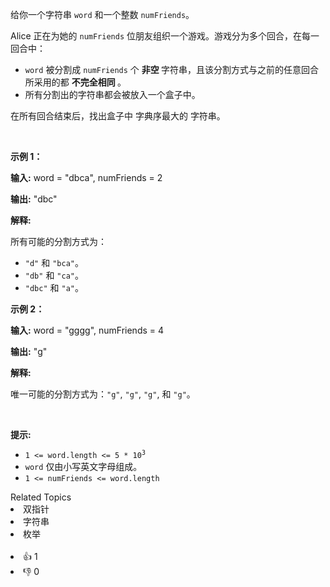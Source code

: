 <p>给你一个字符串 <code>word</code> 和一个整数 <code>numFriends</code>。</p>

<p>Alice 正在为她的 <code>numFriends</code> 位朋友组织一个游戏。游戏分为多个回合，在每一回合中：</p>

<ul> 
 <li><code>word</code> 被分割成 <code>numFriends</code> 个&nbsp;<strong>非空&nbsp;</strong>字符串，且该分割方式与之前的任意回合所采用的都 <strong>不完全相同&nbsp;</strong>。</li> 
 <li>所有分割出的字符串都会被放入一个盒子中。</li> 
</ul>

<p>在所有回合结束后，找出盒子中&nbsp;<span data-keyword="lexicographically-smaller-string">字典序最大的&nbsp;</span>字符串。</p>

<p>&nbsp;</p>

<p><strong class="example">示例 1：</strong></p>

<div class="example-block"> 
 <p><strong>输入:</strong> <span class="example-io">word = "dbca", numFriends = 2</span></p> 
</div>

<p><strong>输出:</strong> <span class="example-io">"dbc"</span></p>

<p><strong>解释:</strong>&nbsp;</p>

<p>所有可能的分割方式为：</p>

<ul> 
 <li><code>"d"</code> 和 <code>"bca"</code>。</li> 
 <li><code>"db"</code> 和 <code>"ca"</code>。</li> 
 <li><code>"dbc"</code> 和 <code>"a"</code>。</li> 
</ul>

<p><strong class="example">示例 2：</strong></p>

<div class="example-block"> 
 <p><strong>输入:</strong> <span class="example-io">word = "gggg", numFriends = 4</span></p> 
</div>

<p><strong>输出:</strong> <span class="example-io">"g"</span></p>

<p><strong>解释:</strong>&nbsp;</p>

<p>唯一可能的分割方式为：<code>"g"</code>, <code>"g"</code>, <code>"g"</code>, 和 <code>"g"</code>。</p>

<p>&nbsp;</p>

<p><strong>提示:</strong></p>

<ul> 
 <li><code>1 &lt;= word.length &lt;= 5&nbsp;* 10<sup>3</sup></code></li> 
 <li><code>word</code> 仅由小写英文字母组成。</li> 
 <li><code>1 &lt;= numFriends &lt;= word.length</code></li> 
</ul>

<div><div>Related Topics</div><div><li>双指针</li><li>字符串</li><li>枚举</li></div></div><br><div><li>👍 1</li><li>👎 0</li></div>